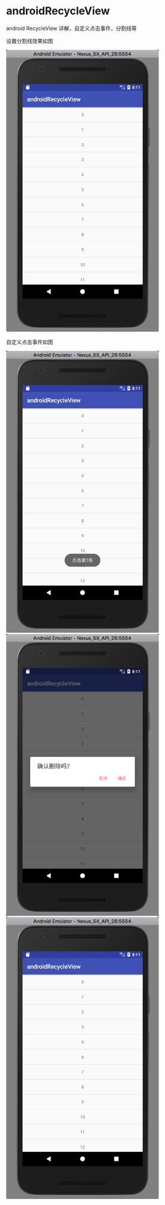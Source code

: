 # androidRecycleView
android RecycleView 详解，自定义点击事件，分割线等

设置分割线效果如图

![](1.png)

自定义点击事件如图

![](2.png)
![](3.png)
![](4.png)
